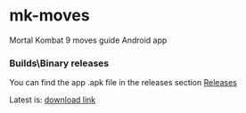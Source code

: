 mk-moves
========

Mortal Kombat 9 moves guide Android app

### Builds\Binary releases

You can find the app .apk file in the releases section [Releases](https://github.com/pablote/mk-moves/releases)

Latest is: [download link](https://github.com/pablote/mk-moves/releases/download/v1.23.0/MkMoves.apk)